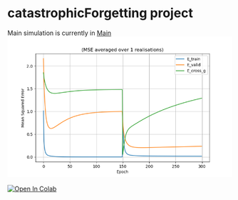 # catastrophicForgetting project
Main simulation is currently in [Main](main.py)
![alt text](https://github.com/Michaeldz36/catastrophicForgetting/blob/master/docs/figs/errors2.png?raw=true)


[![Open In Colab](https://colab.research.google.com/assets/colab-badge.svg)](https://https://colab.research.google.com/github/Michaeldz36/catastrophicForgetting/blob/master/research/research_simulation.ipynb)   
